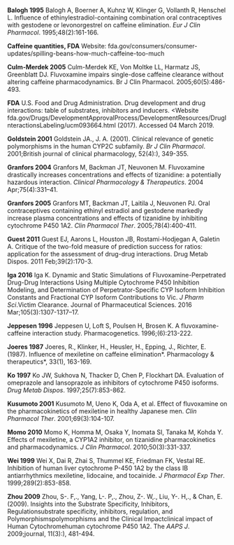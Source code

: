 **Balogh 1995** Balogh A, Boerner A, Kuhnz W, Klinger G, Vollanth R, Henschel L. Influence of ethinylestradiol-containing combination oral contraceptives with gestodene or levonorgestrel on caffeine elimination. *Eur J Clin Pharmacol*. 1995;48(2):161-166.

**Caffeine quantities, FDA**  Website: fda.gov/consumers/consumer-updates/spilling-beans-how-much-caffeine-too-much

**Culm-Merdek 2005** Culm-Merdek KE, Von Moltke LL, Harmatz JS, Greenblatt DJ. Fluvoxamine impairs single-dose caffeine clearance without altering caffeine pharmacodynamics. Br J Clin Pharmacol. 2005;60(5):486-493.

**FDA** U.S. Food and Drug Administration. Drug development and drug interactions: table of substrates, inhibitors and inducers. <Website fda.gov/Drugs/DevelopmentApprovalProcess/DevelopmentResources/DrugInteractionsLabeling/ucm093664.html (2017). Accessed 04 March 2019.

**Goldstein 2001** Goldstein JA., J. A. (2001). Clinical relevance of genetic polymorphisms in the human CYP2C subfamily. *Br J Clin Pharmacol*. 2001;British journal of clinical pharmacology, 52(4):), 349-355.

**Granfors 2004** Granfors M, Backman JT, Neuvonen M. Fluvoxamine drastically increases concentrations and effects of tizanidine: a potentially hazardous interaction. *Clinical Pharmacology & Therapeutics*. 2004 Apr;75(4):331–41.

**Granfors 2005** Granfors MT, Backman JT, Laitila J, Neuvonen PJ. Oral contraceptives containing ethinyl estradiol and gestodene markedly increase plasma concentrations and effects of tizanidine by inhibiting cytochrome P450 1A2. *Clin Pharmacol Ther*. 2005;78(4):400-411.

**Guest 2011** Guest EJ, Aarons L, Houston JB, Rostami-Hodjegan A, Galetin A. Critique of the two-fold measure of prediction success for ratios: application for the assessment of drug-drug interactions. Drug Metab Dispos. 2011 Feb;39(2):170-3.

**Iga 2016** Iga K. Dynamic and Static Simulations of Fluvoxamine-Perpetrated Drug-Drug Interactions Using Multiple Cytochrome P450 Inhibition Modeling, and Determination of Perpetrator-Specific CYP Isoform Inhibition Constants and Fractional CYP Isoform Contributions to Vic. *J Pharm Sci*.Victim Clearance. Journal of Pharmaceutical Sciences. 2016 Mar;105(3):1307-1317–17.

**Jeppesen 1996** Jeppesen U, Loft S, Poulsen H, Brosen K. A fluvoxamine-caffeine interaction study. Pharmacogenetics. 1996;(6):213-222.

**Joeres 1987** Joeres, R., Klinker, H., Heusler, H., Epping, J., Richter, E. (1987). Influence of mexiletine on caffeine elimination*. Pharmacology & therapeutics*, 33(1), 163-169.

**Ko 1997** Ko JW, Sukhova N, Thacker D, Chen P, Flockhart DA. Evaluation of omeprazole and lansoprazole as inhibitors of cytochrome P450 isoforms. *Drug Metab Dispos*. 1997;25(7):853-862.

**Kusumoto 2001** Kusumoto M, Ueno K, Oda A, et al. Effect of fluvoxamine on the pharmacokinetics of mexiletine in healthy Japanese men. *Clin Pharmacol Ther*. 2001;69(3):104-107. 

**Momo 2010** Momo K, Homma M, Osaka Y, Inomata SI, Tanaka M, Kohda Y. Effects of mexiletine, a CYP1A2 inhibitor, on tizanidine pharmacokinetics and pharmacodynamics. *J Clin Pharmacol*. 2010;50(3):331-337.

**Wei 1999** Wei X, Dai R, Zhai S, Thummel KE, Friedman FK, Vestal RE. Inhibition of human liver cytochrome P-450 1A2 by the class IB antiarrhythmics mexiletine, lidocaine, and tocainide. *J Pharmacol Exp Ther*. 1999;289(2):853-858.

**Zhou 2009** Zhou, S-. F,., Yang, L-. P,., Zhou, Z-. W,., Liu, Y-. H,., & Chan, E. (2009). Insights into the Substrate Specificity, Inhibitors, Regulationsubstrate specificity, inhibitors, regulation, and Polymorphismspolymorphisms and the Clinical Impactclinical impact of Human Cytochromehuman cytochrome P450 1A2. The *AAPS J*. 2009;journal, 11(3):), 481-494.
